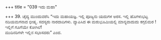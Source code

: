 +++
title = "039 ಇದು ಮಹಾ"

+++
39. ಚೈದ್ಯ ಮುಂದುವರೆಸಿ “ಇದು ಮಹಾಯಜ್ಞ. ಇಲ್ಲಿ ಪೂಜ್ಯನು ಯದುಗಳ ಅರಸ. ಇಲ್ಲಿ ಹೊಗಳುಭಟ್ಟ ನದಿಯಮಗನಾದ ಭೀಷ್ಮ. ಸದಸ್ಯರು ನಾರದಾದಿಗಳು. ವ್ಯಾಪಿಸಿದ ಈ ಮರುಭೂಮಿಯಲ್ಲಿ ಮಾನ್ಯವಾದುದು ಕಗ್ಗಲಿಮರ ! ಇಲ್ಲಿಗೆ ಗೂಗೆಯೇ ಕೋಗಿಲೆ!   
ಮುದಿನರಿಗಳೇ ಇಲ್ಲಿನ ಸಭಾಸದರು” ಎಂದ.